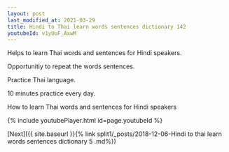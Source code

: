 ```yaml
---
layout: post
last_modified_at: 2021-03-29
title: Hindi to Thai learn words sentences dictionary 142 
youtubeId: v1yUuF_AxwM
---
```

 
 
Helps to learn Thai words and sentences for Hindi speakers.

Opportunitiy to repeat the words sentences. 

Practice Thai language. 
 
10 minutes practice every day. 
 
How to learn Thai words and sentences for Hindi speakers 
 
{% include youtubePlayer.html id=page.youtubeId %}
 
 
[Next]({{ site.baseurl }}{% link  split1/_posts/2018-12-06-Hindi to thai learn words sentences dictionary 5 .md%})
 
